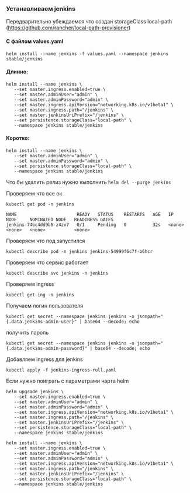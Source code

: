 ### Устанавливаем jenkins

Передварительно убеждаемся что создан storageClass local-path (https://github.com/rancher/local-path-provisioner)

#### С файлом values.yaml

`helm install --name jenkins -f values.yaml --namespace jenkins stable/jenkins`

#### Длинно:

```
helm install --name jenkins \
   --set master.ingress.enabled=true \
   --set master.adminUser="admin" \
   --set master.adminPassword="admin" \
   --set master.ingress.apiVersion="networking.k8s.io/v1beta1" \
   --set master.ingress.path="/jenkins" \
   --set master.jenkinsUriPrefix="/jenkins" \
   --set persistence.storageClass="local-path" \
   --namespace jenkins stable/jenkins
```

#### Коротко:

```
helm install --name jenkins \
   --set master.adminUser="admin" \
   --set master.adminPassword="admin" \
   --set persistence.storageClass="local-path" \
   --namespace jenkins stable/jenkins
```

Что бы удалить релиз нужно выполнить `helm del --purge jenkins`

Проверяем что все ок

`kubectl get pod -n jenkins`

```
NAME                       READY   STATUS    RESTARTS   AGE   IP       NODE     NOMINATED NODE   READINESS GATES
jenkins-74bc4dd9b5-z4zv7   0/1     Pending   0          32s   <none>   <none>   <none>           <none>
```

Проверяем что под запустился

`kubectl describe pod -n jenkins jenkins-54999f6c7f-b6hcr`

Проверяем что сервис работает 

`kubectl describe svc jenkins -n jenkins`

Проверяем ingress

`kubectl get ing -n jenkins`

Получаем логин пользователя

`kubectl get secret --namespace jenkins jenkins -o jsonpath="{.data.jenkins-admin-user}" | base64 --decode; echo`

получить пароль 

`kubectl get secret --namespace jenkins jenkins -o jsonpath="{.data.jenkins-admin-password}" | base64 --decode; echo`

Добавляем ingress для jenkins

`kubectl apply -f jenkins-ingress-rull.yaml`


Если нужно поиграть с параметрами чарта helm

```
helm upgrade jenkins \
   --set master.ingress.enabled=true \
   --set master.adminUser="admin" \
   --set master.adminPassword="admin" \
   --set master.ingress.apiVersion="networking.k8s.io/v1beta1" \
   --set master.ingress.path="/jenkins" \
   --set master.jenkinsUriPrefix="/jenkins" \
   --set persistence.storageClass="local-path" \
   --namespace jenkins stable/jenkins
```

```
helm install --name jenkins \
   --set master.ingress.enabled=true \
   --set master.adminUser="admin" \
   --set master.adminPassword="admin" \
   --set master.ingress.apiVersion="networking.k8s.io/v1beta1" \
   --set master.ingress.path="/jenkins" \
   --set master.jenkinsUriPrefix="/jenkins" \
   --set persistence.storageClass="local-path" \
   --namespace jenkins stable/jenkins
```